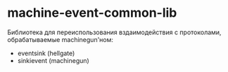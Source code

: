 # machine-event-common-lib
Библиотека для переиспользования вздаимодействия с протоколами, обрабатываемые machinegun'ном:
- eventsink (hellgate)
- sinkievent (machinegun)
